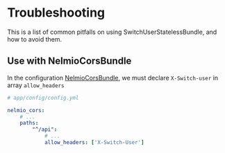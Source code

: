 # Troubleshooting

This is a list of common pitfalls on using SwitchUserStatelessBundle, and how to avoid them.

## Use with NelmioCorsBundle

In the configuration [NelmioCorsBundle](https://github.com/nelmio/NelmioCorsBundle), we must declare `X-Switch-user` in array `allow_headers`

```yml
# app/config/config.yml

nelmio_cors:
    # ...
    paths:
        "^/api":
            # ...
            allow_headers: ['X-Switch-User']
```
